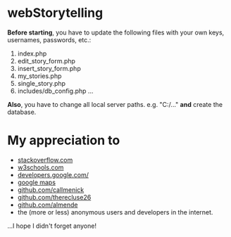 # webStorytelling

**Before starting**, you have to update the following files with your own keys, usernames, passwords, etc.:
1. index.php
2. edit_story_form.php
3. insert_story_form.php
4. my_stories.php
5. single_story.php
6. includes/db_config.php
...

**Also**, you have to change all local server paths. e.g. "C:/..." **and** create the database.




# My appreciation to
* [stackoverflow.com](https://stackoverflow.com)
* [w3schools.com](https://www.w3schools.com/)
* [developers.google.com/](https://developers.google.com/)
* [google maps](https://github.com/googlemaps/)
* [github.com/callmenick](https://github.com/callmenick)
* [github.com/therecluse26](https://github.com/therecluse26/PHP-Login)
* [github.com/almende](https://github.com/almende/vis)
* the (more or less) anonymous users and developers in the internet.

...I hope I didn't forget anyone!
